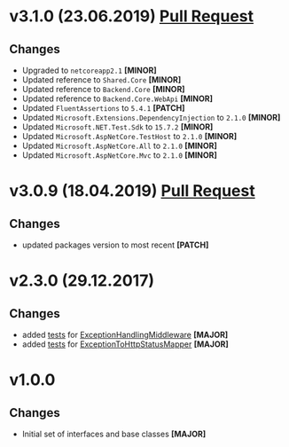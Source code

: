 ﻿# v3.1.0 (23.06.2019) [Pull Request](https://github.com/oskardudycz/GoldenEye/pull/65)

## Changes

* Upgraded to `netcoreapp2.1` **[MINOR]**
* Updated reference to `Shared.Core` **[MINOR]**
* Updated reference to `Backend.Core` **[MINOR]**
* Updated reference to `Backend.Core.WebApi` **[MINOR]**
* Updated `FluentAssertions` to `5.4.1` **[PATCH]**
* Updated `Microsoft.Extensions.DependencyInjection` to `2.1.0` **[MINOR]**
* Updated `Microsoft.NET.Test.Sdk` to `15.7.2` **[MINOR]**
* Updated `Microsoft.AspNetCore.TestHost` to `2.1.0` **[MINOR]**
* Updated `Microsoft.AspNetCore.All` to `2.1.0` **[MINOR]**
* Updated `Microsoft.AspNetCore.Mvc` to `2.1.0` **[MINOR]**

# v3.0.9 (18.04.2019) [Pull Request](https://github.com/oskardudycz/GoldenEye/pull/57)

## Changes

* updated packages version to most recent **[PATCH]**

# v2.3.0 (29.12.2017)

## Changes

* added [tests](Exceptions/ExceptionHandlingMiddlewareTests.cs) for [ExceptionHandlingMiddleware](../Backend.Core.WebApi/Exceptions/ExceptionHandlingMiddleware.cs) **[MAJOR]**
* added [tests](Exceptions/ExceptionToHttpStatusMapperTests.cs) for [ExceptionToHttpStatusMapper](../Backend.Core.WebApi/Exceptions/ExceptionToHttpStatusMapper.cs) **[MAJOR]** 

# v1.0.0

## Changes

* Initial set of interfaces and base classes **[MAJOR]**